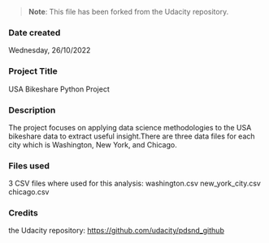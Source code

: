 >**Note**: This file has been forked from the Udacity repository.

### Date created
Wednesday, 26/10/2022

### Project Title
USA Bikeshare Python Project

### Description
The project focuses on applying data science methodologies to the USA bikeshare data to extract useful insight.There are three data files for each city which is Washington, New York, and Chicago.

### Files used
3 CSV files where used for this analysis:
washington.csv
new_york_city.csv
chicago.csv

### Credits
the Udacity repository: https://github.com/udacity/pdsnd_github
